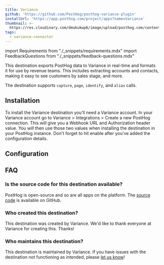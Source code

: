 ```yaml
---
title: Variance
github: 'https://github.com/PostHog/posthog-variance-plugin'
installUrl: 'https://app.posthog.com/project/apps?name=Variance'
thumbnail: >-
  https://res.cloudinary.com/dmukukwp6/image/upload/posthog.com/contents/cdp/thumbnails/variance.png
tags:
  - variance-connector
---
```


import Requirements from "./_snippets/requirements.mdx"
import FeedbackQuestions from "./_snippets/feedback-questions.mdx"

This destination exports PostHog data to Variance in real-time and formats it for use by revenue teams. This includes extracting accounts and contacts, making it easy to see customers by sales stage, and more.

<Requirements />

The destination supports `capture`, `page`, `identify`, and `alias` calls.

## Installation

To install the Variance destination you'll need a Variance account. In your Variance account go to Variance > Integrations > Create a new PostHog connection. This will give you a Webhook URL and Authorization header value. You will then use those two values when installing the destination in your PostHog instance. Don't forget to hit enable after you've added the configuration details.

## Configuration

<AppParameters />

## FAQ

### Is the source code for this destination available?

PostHog is open-source and so are all apps on the platform. The [source code](https://github.com/PostHog/posthog-variance-plugin) is available on GitHub.

### Who created this destination?

This destination was created by Variance. We'd like to thank everyone at Variance for creating this. Thanks!

### Who maintains this destination?

This destination is maintained by Variance. If you have issues with the destination not functioning as intended, please [let us know](http://app.posthog.com/home#supportModal)!

<FeedbackQuestions />
